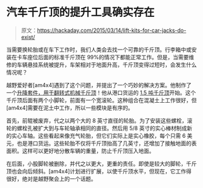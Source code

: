 # 汽车千斤顶的提升工具确实存在

> 原文：<https://hackaday.com/2015/03/14/lift-kits-for-car-jacks-do-exist/>

当需要换轮胎或在车下工作时，我们人类会去找一个可靠的千斤顶。行李箱中或安装在卡车座位后面的标准千斤顶在 99%的情况下都能正常工作。但是，当需要维修的车辆悬挂系统被提升，车架相对于地面升高，千斤顶变得过短时，会发生什么情况呢？

越野爱好者[am4x4]遇到了这个问题，并提出了一个巧妙的解决方案。他制作了一个[升降套件，用于翻转式机械千斤顶](http://www.pirate4x4.com/forum/shop-tools/1370265-off-road-floor-jack-build.html)！他从港口货运的 [1.5 吨千斤顶](http://www.harborfreight.com/15-ton-compact-aluminum-racing-floor-jack-with-rapid-pump-69252.html)开始。这个千斤顶后面有两个小脚轮，前面有一个宽滚轮。这种组合在混凝土上工作很好，但[am4x4]需要在泥土中工作，所以一些模块是有序的。

首先，前辊被废弃，代之以两个大的 8 英寸直径的轮胎。为了安装这些螺栓，滚轮的螺栓孔被扩大到与车轮轴承相同的直径。然后用 5/8 英寸的实心棒材制成新的实心车轴。这些看起来像充气轮胎，但它们实际上是实心橡胶，每个只需 6 美元，也是港口货运。这些轮胎不仅将千斤顶抬高了几英寸，还增加了接触地面的表面积。这样可以更好地分散车辆的重量，防止千斤顶压入地面。

在后面，小股脚轮被删除，并代之以更大，更重的责任。即使是较大的脚轮，千斤顶也会向后倾斜。[am4x4]计划进行扩展，以使千斤顶水平，但现在，它工作得很好，绝对是越野聚会上的一个话题。